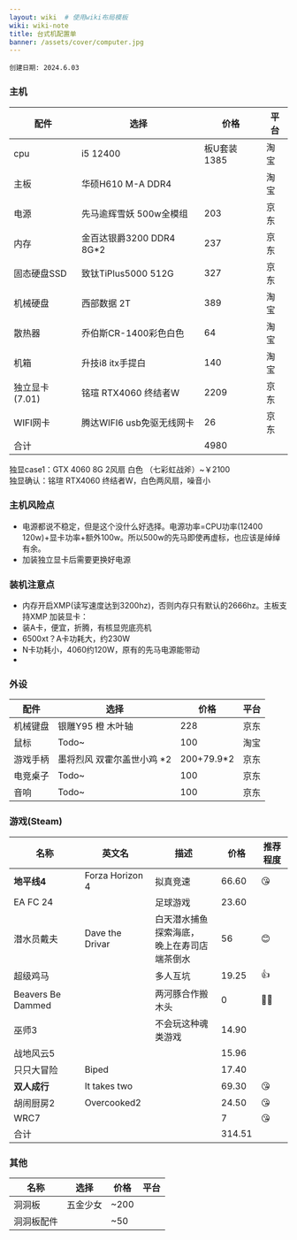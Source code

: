 ```yaml
---
layout: wiki  # 使用wiki布局模板
wiki: wiki-note
title: 台式机配置单
banner: /assets/cover/computer.jpg
--- 
```

`创建日期: 2024.6.03`

### 主机 
| 配件      | 选择 | 价格 | 平台 |
| ----------- | ----------- | ----------- | ----------- |
| cpu      | i5 12400       | 板U套装1385       |淘宝       |
| 主板      | 华硕H610 M-A DDR4       |        |淘宝       |
| 电源      | 先马逾辉雪妖 500w全模组       | 203       |京东       |
| 内存      | 金百达银爵3200 DDR4 8G*2       | 237       |京东       |
| 固态硬盘SSD      | 致钛TiPlus5000 512G       | 327       |京东       |
| 机械硬盘      | 西部数据 2T       | 389       |淘宝       |
| 散热器      | 乔伯斯CR-1400彩色白色       | 64       |淘宝       |
| 机箱      | 升技i8 itx手提白       | 140       |淘宝       |
| 独立显卡(7.01)      | 铭瑄 RTX4060 终结者W       | 2209       |京东       |
| WIFI网卡      | 腾达WIFI6 usb免驱无线网卡       | 26       |京东       |
| 合计      |        | 4980       |       |

独显case1：GTX 4060 8G 2风扇 白色 （七彩虹战斧）~￥2100  
独显确认：铭瑄 RTX4060 终结者W，白色两风扇，噪音小  

### 主机风险点  
- 电源都说不稳定，但是这个没什么好选择。电源功率=CPU功率(12400 120w)+显卡功率+额外100w。所以500w的先马即使再虚标，也应该是绰绰有余。
- 加装独立显卡后需要更换好电源
### 装机注意点
- 内存开启XMP(读写速度达到3200hz)，否则内存只有默认的2666hz。主板支持XMP
加装显卡：
- 装A卡，便宜，折腾，有核显兜底亮机
- 6500xt？A卡功耗大，约230W
- N卡功耗小，4060约120W，原有的先马电源能带动 
- 
### 外设
| 配件      | 选择 | 价格 | 平台 |
| ----------- | ----------- | ----------- | ----------- |
| 机械键盘      | 银雕Y95 橙 木叶轴       | 228       |京东       |
| 鼠标      | Todo~       | 100       |淘宝       |
| 游戏手柄      | 墨将烈风 双霍尔盖世小鸡 *2       | 200+79.9*2       |京东       |
| 电竞桌子      | Todo~       | 100       |京东       |
| 音响      | Todo~       | 100       |京东       |

### 游戏(Steam)
| 名称      | 英文名 | 描述 | 价格 | 推荐程度 |
| ----------- | ----------- | ----------- | ----------- | ----------- |
| **地平线4** | Forza Horizon 4 | 拟真竞速 | 66.60 | 😘 |
| EA FC 24 |  | 足球游戏 | 23.60 |  |
| 潜水员戴夫 | Dave the Drivar | 白天潜水捕鱼探索海底，<br>晚上在寿司店端茶倒水 | 56 | 😊 |
| 超级鸡马 |  | 多人互坑 | 19.25 | 👍 |
| Beavers Be Dammed |  | 两河豚合作搬木头 | 0 | 👦👧 |
| 巫师3 |  | 不会玩这种魂类游戏 | 14.90 |  |
| 战地风云5 |  |  | 15.96  |  |
| 只只大冒险 | Biped |  | 17.40 |  |
| **双人成行** | It takes two |  | 69.30 | 😘 |
| 胡闹厨房2 | Overcooked2 |  | 24.50 | 😘 |
| WRC7 |  |  | 7 | 😘 |
| 合计 |  |  | 314.51 |  |

### 其他
| 名称      | 选择 | 价格 | 平台 |
| ----------- | ----------- | ----------- | ----------- |
| 洞洞板 | 五金少女 | ~200 |  |
| 洞洞板配件 |  | ~50 |  |
